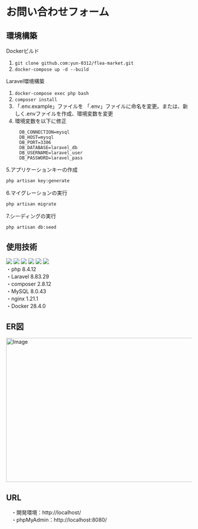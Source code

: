 # お問い合わせフォーム


## 環境構築
Dockerビルド
  1. `git clone github.com:yun-0312/flea-market.git`
  2. `docker-compose up -d --build`

Laravel環境構築
  1. `docker-compose exec php bash`
  2. `composer install`
  3. 「.env.example」ファイルを 「.env」ファイルに命名を変更。または、新しく.envファイルを作成、環境変数を変更
  4. 環境変数を以下に修正
``` text
     DB_CONNECTION=mysql
     DB_HOST=mysql
     DB_PORT=3306
     DB_DATABASE=laravel_db
     DB_USERNAME=laravel_user
     DB_PASSWORD=laravel_pass
```
  5.アプリケーションキーの作成
``` bash
php artisan key:generate
```
  6.マイグレーションの実行
``` bash
php artisan migrate
```
  7.シーディングの実行
``` bash
php artisan db:seed
```

## 使用技術
  <img src="https://img.shields.io/badge/-PHP-777BB4.svg?logo=php&style=plastic"> <img src="https://img.shields.io/badge/-Laravel-E74430.svg?logo=laravel&style=plastic"> <img src="https://img.shields.io/badge/-Composer-885630.svg?logo=composer&style=plastic"> <img src="https://img.shields.io/badge/-Mysql-4479A1.svg?logo=mysql&style=plastic"> <img src="https://img.shields.io/badge/-Nginx-269539.svg?logo=nginx&style=plastic"> <img src="https://img.shields.io/badge/-Docker-1488C6.svg?logo=docker&style=plastic"><br />
  ・php 8.4.12<br />
  ・Laravel 8.83.29<br />
  ・composer 2.8.12<br />
  ・MySQL 8.0.43<br />
  ・nginx 1.21.1<br />
  ・Docker 28.4.0<br />

## ER図
<img width="711" height="391" alt="Image" src="https://github.com/user-attachments/assets/9ce38803-408d-45fb-a29e-8b4e4211a3dd" />

## URL
　・開発環境：http://localhost/<br />
  　・phpMyAdmin：http://localhost:8080/
